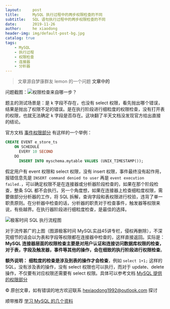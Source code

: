 ```yaml
---
layout:     post
title:      MySQL 执行过程中的两步权限检查的不同
subtitle:   SQL 语句执行过程中的两步权限检查的不同
date:       2019-11-26
author:     he xiaodong
header-img: img/default-post-bg.jpg
catalog: true
tags:
    - MySQL
    - 执行过程
    - 权限检查
    - 连接器
    - 分析器
---
```


> 文章源自梦康群友 lemon 的一个问题 **文章中的**

问题截图：![权限检查来自哪一步？](https://alpha2016.github.io/img/2019-11-26-mysql-executor-question.png)

题主的测试场景是：是 k 字段不存在，也没有 select 权限，看先抛出哪个错误，结果是抛出了权限不足的错误。是在执行阶段进行细粒度的权限检查，没有打开表的权限，也就无法确定 k 字段是否存在。这块翻了半天文档没发现官方给出直接的结论。

官方文档 [事件权限部分](https://dev.mysql.com/doc/refman/8.0/en/events-privileges.html) 有这样的一个举例：
```sql
CREATE EVENT e_store_ts
    ON SCHEDULE
      EVERY 10 SECOND
    DO
      INSERT INTO myschema.mytable VALUES (UNIX_TIMESTAMP());
```
假定用户有 event 权限和 select 权限，没有 insert 权限，事件最终没有起作用，报错信息先是 `INSERT command denied to user` 再是 `event execution failed.`，可以确定权限不是在连接器或分析器阶段检查的，如果在那个阶段检查，整条 SQL 都不会执行。另一个角度想，如果在连接器上检查细粒度权限，需要做部分分析器的工作，将 SQL 拆解，查询字段和表权限进行校验，违背了单一职责原则。在分析器中检查的话，分析器的职责对于检查事件，触发器等权限来说，有些越界。在执行器阶段进行细粒度检查，是最佳的选择。

![极客时间 SQL 执行流程图](https://alpha2016.github.io/img/2019-11-26-mysql-executor.png)

对于流传甚广的上图（图源极客时间 MySQL实战45讲专栏，侵权再删除），不深究细节的话会以为表和字段等权限都在连接器中检查的，这样直接返回。实际是：**MySQL 连接器层面的权限检查主要是对用户认证和连接访问数据库权限的检查，对于表，字段及触发器，事件等其他的操作，会在细致的执行阶段进行权限检查**。

**额外说明：** **细粒度的检查是涉及到表的操作才会检查**，例如 `select 1+1;` 这样的 SQL，没有涉及表的操作，没有 select 权限也可以执行，而对于 update、delete 操作，不仅要有对应权限还需要有 select 权限。具体可以参考文档 [MySQL 提供的权限部分](https://dev.mysql.com/doc/refman/8.0/en/privileges-provided.html#priv_show-view)

© 原创文章，如有错误的地方欢迎联系 hexiaodong1992@outlook.com 探讨

顺带推荐 [学习 MySQL 的几个资料](https://segmentfault.com/a/1190000018416259)
